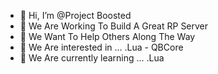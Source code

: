 - 👋 Hi, I’m @Project Boosted
- 👀 We Are Working To Build A Great RP Server
- 👀 We Want To Help Others Along The Way
- 👀 We Are interested in ... .Lua - QBCore
- 🌱 We Are currently learning ... .Lua

<!---
Project-Boosted/Project-Boosted is a ✨ special ✨ repository because its `README.md` (this file) appears on your GitHub profile.
You can click the Preview link to take a look at your changes.
--->
